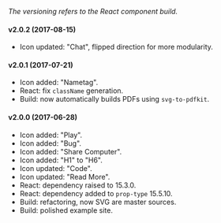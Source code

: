 _The versioning refers to the React component build._

#### v2.0.2 (2017-08-15)

* Icon updated: "Chat", flipped direction for more modularity.

#### v2.0.1 (2017-07-21)

* Icon added: "Nametag".
* React: fix `className` generation.
* Build: now automatically builds PDFs using `svg-to-pdfkit`.

#### v2.0.0 (2017-06-28)

* Icon added: "Play".
* Icon added: "Bug".
* Icon added: "Share Computer".
* Icon added: "H1" to "H6".
* Icon updated: "Code".
* Icon updated: "Read More".
* React: dependency raised to 15.3.0.
* React: dependency added to `prop-type` 15.5.10.
* Build: refactoring, now SVG are master sources.
* Build: polished example site. 
